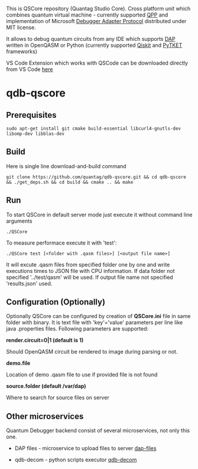 This is QSCore repository (Quantag Studio Core). Cross platform unit which combines quantum virtual machine - currently supported [QPP](https://github.com/softwareQinc/qpp) and implementation of Microsoft [Debugger Adapter Protocol](https://microsoft.github.io/debug-adapter-protocol) distributed under MIT license.

It allows to debug quantum circuits from any IDE which supports [DAP](https://microsoft.github.io/debug-adapter-protocol/implementors/tools/) written
in OpenQASM or Python (currently supported [Qiskit](https://www.ibm.com/quantum/qiskit) and [PyTKET](https://docs.quantinuum.com/tket/) frameworks)

VS Code Extension which works with QSCode can be downloaded directly from VS Code [here](https://marketplace.visualstudio.com/items?itemName=QuantagITSolutionsGmbH.openqasm-debug)

# qdb-qscore

## Prerequisites

```
sudo apt-get install git cmake build-essential libcurl4-gnutls-dev libomp-dev libblas-dev
```
## Build

Here is single line download-and-build command

```
git clone https://github.com/quantag/qdb-qscore.git && cd qdb-qscore && ./get_deps.sh && cd build && cmake .. && make
```

## Run

To start QSCore in default server mode just execute it without command line arguments
```
./QSCore
```

To measure performace execute it with 'test':

```
./QSCore test [<folder with .qasm files>] [<output file name>]
```
It will excute .qasm files from specified folder one by one and write executions times to JSON file with CPU information. 
If data folder not specified '../test/qasm' will be used. If output file name not specified 'results.json' used.

## Configuration (Optionally)

Optionally QSCore can be configured by creation of __QSCore.ini__ file in same folder with binary. 
It is text file with 'key'='value' parameters per line like java .properties files. 
Following parameters are supported:

__render.circuit=0|1 (default is 1)__

Should OpenQASM circuit be rendered to image during parsing or not.

__demo.file__

Location of demo .qasm file to use if provided file is not found

__source.folder (default /var/dap)__

Where to search for source files on server 


## Other microservices

Quantum Debugger backend consist of several microservices, not only this one. 

- DAP files - microservice to upload files to server [dap-files](https://github.com/quantag/dap-files)

- qdb-decom - python scripts executor [qdb-decom](scripts/qdb-decom)
